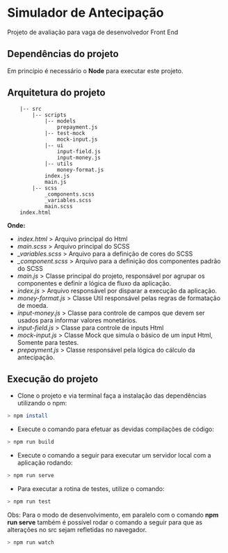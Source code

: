 # Simulador de Antecipação

Projeto de avaliação para vaga de desenvolvedor Front End

## Dependências do projeto

Em princípio é necessário o **Node** para executar este projeto.

## Arquitetura do projeto

```
    |-- src
        |-- scripts
            |-- models
                prepayment.js
            |-- test-mock
                mock-input.js
            |-- ui
                input-field.js
                input-money.js
            |-- utils
                money-format.js
            index.js
            main.js
        |-- scss
            _components.scss
            _variables.scss
            main.scss
    index.html
```

**Onde:**
+ *index.html* > Arquivo principal do Html
+ *main.scss* > Arquivo principal do SCSS
+ *_variables.scss* > Arquivo para a definição de cores do SCSS
+ *_component.scss* > Arquivo para a definição dos componentes padrão do SCSS
+ *main.js* > Classe principal do projeto, responsável por agrupar os componentes e definir a lógica de fluxo da aplicação.
+ *index.js* > Arquivo responsável por disparar a execução da aplicação.
+ *money-format.js* > Classe Util responsável pelas regras de formatação de moeda.
+ *input-money.js* > Classe para controle de campos que devem ser usados para informar valores monetários.
+ *input-field.js* > Classe para controle de inputs Html
+ *mock-input.js* > Classe Mock que simula o básico de um input Html, Somente para testes.
+  *prepayment.js* > Classe responsável pela lógica do cálculo da antecipação.

## Execução do projeto

+ Clone o projeto e via terminal faça a instalação das dependências utilizando o npm:

```bash 
> npm install 
```

+ Execute o comando para efetuar as devidas compilações de código:

```bash
> npm run build
```

+ Execute o comando a seguir para executar um servidor local com a aplicação rodando:

```bash
> npm run serve
```

+ Para executar a rotina de testes, utilize o comando:

```bash
> npm run test
```

Obs: Para o modo de desenvolvimento, em paralelo com o comando **npm run serve** também é possível rodar o comando a seguir para que as alterações no src sejam refletidas no navegador.

```bash
> npm run watch
```

